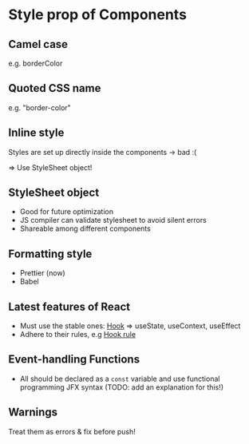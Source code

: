 # Style prop of Components

## Camel case

e.g. borderColor

## Quoted CSS name

e.g. "border-color"

## Inline style 

Styles are set up directly inside the components -> bad :(

=> Use StyleSheet object!

## StyleSheet object

- Good for future optimization
- JS compiler can validate stylesheet to avoid silent errors
- Shareable among different components

## Formatting style
- Prettier (now)
- Babel

## Latest features of React

- Must use the stable ones: [Hook](https://www.youtube.com/watch?v=dpw9EHDh2bM) => useState, useContext, useEffect
- Adhere to their rules, e.g [Hook rule](https://reactjs.org/docs/hooks-rules.html)

## Event-handling Functions

- All should be declared as a ```const``` variable and use functional programming JFX syntax (TODO: add an explanation for this!)

## Warnings

Treat them as errors & fix before push!